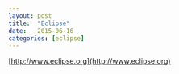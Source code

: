 ```yaml
---
layout: post
title:  "Eclipse"
date:   2015-06-16
categories: [eclipse]
---
```


[http://www.eclipse.org](http://www.eclipse.org)
